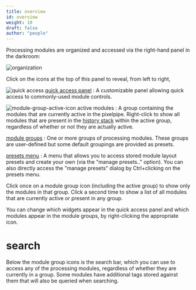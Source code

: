```yaml
---
title: overview
id: overview
weight: 10
draft: false
author: "people"
---
```


Processing modules are organized and accessed via the right-hand panel in the darkroom:

![organization](./organization/organization.png#w30)

Click on the icons at the top of this panel to reveal, from left to right, 

![quick access](./organization/quick-access-panel-icon.png#icon) [quick access panel](./quick-access-panel.md)
: A customizable panel allowing quick access to commonly-used module controls.

![module-group-active-icon](./manage-module-layouts/module-group-active-icon.png#icon) active modules
: A group containing the modules that are currently active in the pixelpipe.  Right-click to show all modules that are present in the [history stack](../pixelpipe/history-stack.md) within the active group, regardless of whether or not they are actually active.

[module groups](./module-groups.md)
: One or more groups of processing modules. These groups are user-defined but some default groupings are provided as presets.

[presets menu](./manage-module-layouts.md)
: A menu that allows you to access stored module layout presets and create your own (via the "manage presets.." option). You can also directly access the "manage presets" dialog by Ctrl+clicking on the presets menu.

Click once on a module group icon (including the active group) to show only the modules in that group. Click a second time to show a list of all modules that are currently active or present in any group.

You can change which widgets appear in the quick access panel and which modules appear in the module groups, by right-clicking the appropriate icon.

# search

Below the module group icons is the search bar, which you can use to access any of the processing modules, regardless of whether they are currently in a group. Some modules have additional tags stored against them that will also be queried when searching.

